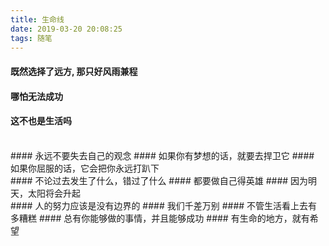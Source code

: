 ```yaml
---
title: 生命线
date: 2019-03-20 20:08:25
tags: 随笔
---
```


#### 既然选择了远方, 那只好风雨兼程
#### 哪怕无法成功
#### 这不也是生活吗
<br>
#### 永远不要失去自己的观念
#### 如果你有梦想的话，就要去捍卫它
#### 如果你屈服的话，它会把你永远打趴下
<br>
#### 不论过去发生了什么，错过了什么
#### 都要做自己得英雄
#### 因为明天，太阳将会升起
<br>
#### 人的努力应该是没有边界的
#### 我们千差万别
#### 不管生活看上去有多糟糕
#### 总有你能够做的事情，并且能够成功
#### 有生命的地方，就有希望
